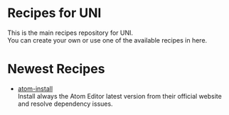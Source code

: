 # Recipes for UNI

This is the main recipes repository for UNI.<br/>
You can create your own or use one of the available recipes in here.

# Newest Recipes
- [atom-install](https://github.com/uni-linux/recipes/tree/master/src/daltonmenezes/atom-install)<br/>
  Install always the Atom Editor latest version from their official website and resolve dependency issues.
